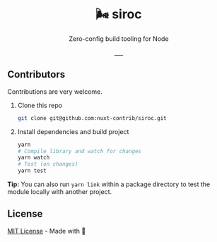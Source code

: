<h1 align="center">🌬️ siroc</h1>
<p align="center">Zero-config build tooling for Node</p>

<p align="center">
<a href="https://npmjs.com/package/siroc">
    <img alt="" src="https://img.shields.io/npm/v/siroc/latest.svg?style=flat-square">
</a>
<a href="https://bundlephobia.com/result?p=siroc">
    <img alt="" src="https://img.shields.io/bundlephobia/minzip/siroc?style=flat-square">
</a>
<a href="https://npmjs.com/package/siroc">
    <img alt="" src="https://img.shields.io/npm/dt/siroc.svg?style=flat-square">
</a>
<a href="https://lgtm.com/projects/g/nuxt-contrib/siroc">
    <img alt="" src="https://img.shields.io/lgtm/alerts/github/nuxt-contrib/siroc?style=flat-square">
</a>
<a href="https://lgtm.com/projects/g/nuxt-contrib/siroc">
    <img alt="" src="https://img.shields.io/lgtm/grade/javascript/github/nuxt-contrib/siroc?style=flat-square">
</a>
<a href="https://david-dm.org/nuxt-contrib/siroc">
    <img alt="" src="https://img.shields.io/david/nuxt-contrib/siroc.svg?style=flat-square">
</a>
</p>

## Contributors

Contributions are very welcome.

1. Clone this repo

   ```bash
   git clone git@github.com:nuxt-contrib/siroc.git
   ```

2. Install dependencies and build project

   ```bash
   yarn
   # Compile library and watch for changes
   yarn watch
   # Test (on changes)
   yarn test
   ```

**Tip:** You can also run `yarn link` within a package directory to test the module locally with another project.

## License

[MIT License](./LICENCE) - Made with 💖
